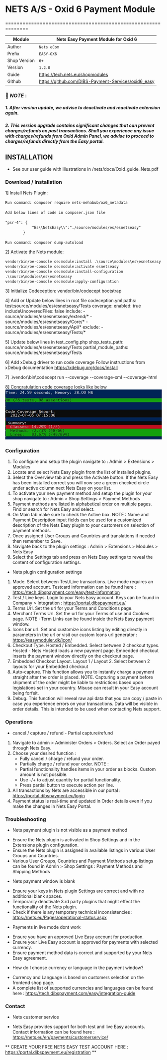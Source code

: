 # NETS A/S - Oxid 6 Payment Module
==============================================================

|Module       | Nets Easy Payment Module for Oxid 6
|-------------|-----------------------------------------------
|Author       | `Nets eCom`
|Prefix       | `EASY-OX6`
|Shop Version | `6+`
|Version      | `1.2.0`
|Guide        | https://tech.nets.eu/shopmodules
|Github       | https://github.com/DIBS-Payment-Services/oxid6_easy

### :memo: *NOTE* :
##### 1. After version update, we advise to deactivate and reactivate extension again.
##### 2. This version upgrade contains significant changes that can prevent charges/refunds on past transactions. Shall you experience any issue with charges/refunds from Oxid Admin Panel, we advise to proceed to charges/refunds directly from the Easy portal.

## INSTALLATION
* See our user guide with illustrations in /nets/docs/Oxid_guide_Nets.pdf

### Download / Installation
1] Install Nets Plugin:

    Run command: composer require nets-mehabub/ox6_metadata

    Add below lines of code in composer.json file

    "psr-4": {
                "Es\\NetsEasy\\":"./source/modules/es/esnetseasy"
            }

    Run command: composer dump-autoload

2] Activate the Nets module:

    vendor/bin/oe-console oe:module:install .\source\modules\es\esnetseasy
    vendor/bin/oe-console oe:module:activate esnetseasy
    vendor/bin/oe-console oe:module:install-configuration .\source\modules\es\esnetseasy
    vendor/bin/oe-console oe:module:apply-configuration

3] Initialize Codeception:
    vendor/bin/codecept bootstrap

4] Add or Update below lines in root file codeception.yml
    paths:
        test:source/modules/es/esnetseasy/Tests
    coverage:
        enabled: true
        includeUncoveredFiles: false
        include:
            - source/modules/es/esnetseasy/extend/*
            - source/modules/es/esnetseasy/Core/*
            - source/modules/es/esnetseasy/Api/*
        exclude:
            - source/modules/es/esnetseasy/Tests/*

5] Update below lines in test_config.php
	shop_tests_path: source/modules/es/esnetseasy/Tests
    	partial_module_paths: source/modules/es/esnetseasy/Tests

6] Add xDebug driver to run code coverage
    Follow instructions from xDebug documentation
    https://xdebug.org/docs/install

7] .\vendor\bin\codecept run --coverage --coverage-xml --coverage-html
    
8] Congratulation code coverage looks like below
    ![Alt text](code-coverage-report.JPG?raw=true "Title")
    
    
### Configuration
1. To configure and setup the plugin navigate to : Admin > Extensions > Modules
2. Locate and select Nets Easy plugin from the list of installed plugins.
3. Select the Overview tab and press the Activate button. If the Nets Easy has been installed correct you will now see a green checked circle under active column next Nets Easy on your list.
4. To activate your new payment method and setup the plugin for your shop navigate to :
   Admin > Shop Settings > Payment Methods
5. Payment methods are listed in alphabetical order on multiple pages. Find or search for Nets Easy and select.
6. On Main tab make sure to check the Active box.
   NOTE : Name and Payment Description input fields can be used for a customized description of the Nets Easy plugin to your customers on selection of payment methods.
7. Once assigned User Groups and Countries and translations if needed then remember to Save.
8. Navigate back to the plugin settings :
   Admin > Extensions > Modules > Nets Easy
9. Select the Settings tab and press on Nets Easy settings to reveal the content of configuration settings.

* Nets plugin configuration settings
1. Mode. Select between Test/Live transactions. Live mode requires an approved account.
   Testcard information can be found here : https://tech.dibspayment.com/easy/test-information
2. Test / Live keys. Login to your Nets Easy account. Keys can be found in Company > Integration : https://portal.dibspayment.eu/
3. Terms Url. Set the url for your Terms and Conditions page.
4. Merchant Terms Url. Set the url for your Terms of use and Cookies page.
   NOTE : Term Links can be found inside the Nets Easy payment window.
5. Icons bar url. Set and customize icons listing by editing directly in parameters in the url or visit our custom Icons url generator : https://easymoduler.dk/icon/
6. Checkout Type. Hosted / Embedded. Select between 2 checkout types. Hosted - Nets Hosted loads a new payment page. Embedded checkout inserts the payment window directly on the checkout page.
7. Embedded Checkout Layout. Layout 1 / Layout 2. Select between 2 layouts for your Embedded checkout
8. Auto-capture. This function allows you to instantly charge a payment straight after the order is placed.
   NOTE. Capturing a payment before shipment of the order might be liable to restrictions based upon legislations set in your country. Misuse can result in your Easy account being forfeit.
9. Debug. This function will reveal raw api data that you can copy / paste in case you experience errors on your transactions. Data will be visible in order details. This is intended to be used when contacting Nets support.

### Operations
* cancel / capture / refund - Partial capture/refund
1. Navigate to admin > Administer Orders > Orders. Select an Order payed through Nets Easy.
2. Choose your desired function :
   - Fully cancel / charge / refund your order.
   - Partially charge / refund your order.
   NOTE :
	- Partial functionality handles items in your order as blocks. Custom amount is not possible.
	- Use -/+ to adjust quantity for partial functionality.
	- Press partial button to execute action per line.
3. All transactions by Nets are accessible in our portal : https://portal.dibspayment.eu/login
4. Payment status is real-time and updated in Order details even if you make the changes in Nets Easy Portal.

### Troubleshooting
* Nets payment plugin is not visible as a payment method
- Ensure the Nets plugin is activated in Shop Settings and in the Extensions plugin configuration.
- Ensure the Nets plugin is assigned in available listings in various User Groups and Countries.
- Various User Groups, Countries and Payment Methods setup listings can be found in Admin > Shop Settings :
  Payment Methods and Shipping Methods

* Nets payment window is blank
- Ensure your keys in Nets plugin Settings are correct and with no additional blank spaces.
- Temporarily deactivate 3.rd party plugins that might effect the functionality of the Nets plugin.
- Check if there is any temporary technical inconsistencies : https://nets.eu/Pages/operational-status.aspx

* Payments in live mode dont work
- Ensure you have an approved Live Easy account for production.
- Ensure your Live Easy account is approved for payments with selected currency.
- Ensure payment method data is correct and supported by your Nets Easy agreement.

* How do I choose currency or language in the payment window?
- Currency and Language is based on customers selection on the frontend shop page.
- A complete list of supported currencies and languages can be found here :
  https://tech.dibspayment.com/easy/integration-guide

### Contact
* Nets customer service
- Nets Easy provides support for both test and live Easy accounts. Contact information can be found here : https://nets.eu/en/payments/customerservice/

** CREATE YOUR FREE NETS EASY TEST ACCOUNT HERE : https://portal.dibspayment.eu/registration **
